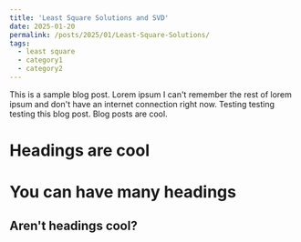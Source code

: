 ```yaml
---
title: 'Least Square Solutions and SVD'
date: 2025-01-20
permalink: /posts/2025/01/Least-Square-Solutions/
tags:
  - least square
  - category1
  - category2
---
```


This is a sample blog post. Lorem ipsum I can't remember the rest of lorem ipsum and don't have an internet connection right now. Testing testing testing this blog post. Blog posts are cool.

Headings are cool
======

You can have many headings
======

Aren't headings cool?
------